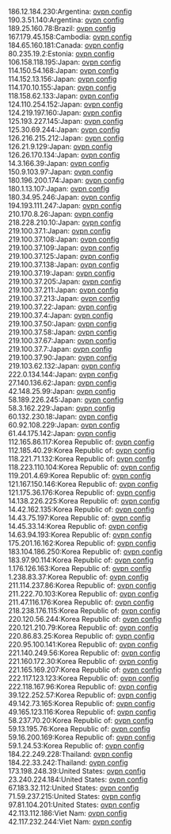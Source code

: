 186.12.184.230:Argentina: [ovpn config](vpn/186_12_184_230.ovpn)  
190.3.51.140:Argentina: [ovpn config](vpn/190_3_51_140.ovpn)  
189.25.160.78:Brazil: [ovpn config](vpn/189_25_160_78.ovpn)  
167.179.45.158:Cambodia: [ovpn config](vpn/167_179_45_158.ovpn)  
184.65.160.181:Canada: [ovpn config](vpn/184_65_160_181.ovpn)  
80.235.19.2:Estonia: [ovpn config](vpn/80_235_19_2.ovpn)  
106.158.118.195:Japan: [ovpn config](vpn/106_158_118_195.ovpn)  
114.150.54.168:Japan: [ovpn config](vpn/114_150_54_168.ovpn)  
114.152.13.156:Japan: [ovpn config](vpn/114_152_13_156.ovpn)  
114.170.10.155:Japan: [ovpn config](vpn/114_170_10_155.ovpn)  
118.158.62.133:Japan: [ovpn config](vpn/118_158_62_133.ovpn)  
124.110.254.152:Japan: [ovpn config](vpn/124_110_254_152.ovpn)  
124.219.197.160:Japan: [ovpn config](vpn/124_219_197_160.ovpn)  
125.193.227.145:Japan: [ovpn config](vpn/125_193_227_145.ovpn)  
125.30.69.244:Japan: [ovpn config](vpn/125_30_69_244.ovpn)  
126.216.215.212:Japan: [ovpn config](vpn/126_216_215_212.ovpn)  
126.21.9.129:Japan: [ovpn config](vpn/126_21_9_129.ovpn)  
126.26.170.134:Japan: [ovpn config](vpn/126_26_170_134.ovpn)  
14.3.166.39:Japan: [ovpn config](vpn/14_3_166_39.ovpn)  
150.9.103.97:Japan: [ovpn config](vpn/150_9_103_97.ovpn)  
180.196.200.174:Japan: [ovpn config](vpn/180_196_200_174.ovpn)  
180.1.13.107:Japan: [ovpn config](vpn/180_1_13_107.ovpn)  
180.34.95.246:Japan: [ovpn config](vpn/180_34_95_246.ovpn)  
194.193.111.247:Japan: [ovpn config](vpn/194_193_111_247.ovpn)  
210.170.8.26:Japan: [ovpn config](vpn/210_170_8_26.ovpn)  
218.228.210.10:Japan: [ovpn config](vpn/218_228_210_10.ovpn)  
219.100.37.1:Japan: [ovpn config](vpn/219_100_37_1.ovpn)  
219.100.37.108:Japan: [ovpn config](vpn/219_100_37_108.ovpn)  
219.100.37.109:Japan: [ovpn config](vpn/219_100_37_109.ovpn)  
219.100.37.125:Japan: [ovpn config](vpn/219_100_37_125.ovpn)  
219.100.37.138:Japan: [ovpn config](vpn/219_100_37_138.ovpn)  
219.100.37.19:Japan: [ovpn config](vpn/219_100_37_19.ovpn)  
219.100.37.205:Japan: [ovpn config](vpn/219_100_37_205.ovpn)  
219.100.37.211:Japan: [ovpn config](vpn/219_100_37_211.ovpn)  
219.100.37.213:Japan: [ovpn config](vpn/219_100_37_213.ovpn)  
219.100.37.22:Japan: [ovpn config](vpn/219_100_37_22.ovpn)  
219.100.37.4:Japan: [ovpn config](vpn/219_100_37_4.ovpn)  
219.100.37.50:Japan: [ovpn config](vpn/219_100_37_50.ovpn)  
219.100.37.58:Japan: [ovpn config](vpn/219_100_37_58.ovpn)  
219.100.37.67:Japan: [ovpn config](vpn/219_100_37_67.ovpn)  
219.100.37.7:Japan: [ovpn config](vpn/219_100_37_7.ovpn)  
219.100.37.90:Japan: [ovpn config](vpn/219_100_37_90.ovpn)  
219.103.62.132:Japan: [ovpn config](vpn/219_103_62_132.ovpn)  
222.0.134.144:Japan: [ovpn config](vpn/222_0_134_144.ovpn)  
27.140.136.62:Japan: [ovpn config](vpn/27_140_136_62.ovpn)  
42.148.25.99:Japan: [ovpn config](vpn/42_148_25_99.ovpn)  
58.189.226.245:Japan: [ovpn config](vpn/58_189_226_245.ovpn)  
58.3.162.229:Japan: [ovpn config](vpn/58_3_162_229.ovpn)  
60.132.230.18:Japan: [ovpn config](vpn/60_132_230_18.ovpn)  
60.92.108.229:Japan: [ovpn config](vpn/60_92_108_229.ovpn)  
61.44.175.142:Japan: [ovpn config](vpn/61_44_175_142.ovpn)  
112.165.86.117:Korea Republic of: [ovpn config](vpn/112_165_86_117.ovpn)  
112.185.40.29:Korea Republic of: [ovpn config](vpn/112_185_40_29.ovpn)  
118.221.71.132:Korea Republic of: [ovpn config](vpn/118_221_71_132.ovpn)  
118.223.110.104:Korea Republic of: [ovpn config](vpn/118_223_110_104.ovpn)  
119.201.4.69:Korea Republic of: [ovpn config](vpn/119_201_4_69.ovpn)  
121.167.150.146:Korea Republic of: [ovpn config](vpn/121_167_150_146.ovpn)  
121.175.36.176:Korea Republic of: [ovpn config](vpn/121_175_36_176.ovpn)  
14.138.226.225:Korea Republic of: [ovpn config](vpn/14_138_226_225.ovpn)  
14.42.162.135:Korea Republic of: [ovpn config](vpn/14_42_162_135.ovpn)  
14.43.75.197:Korea Republic of: [ovpn config](vpn/14_43_75_197.ovpn)  
14.45.33.14:Korea Republic of: [ovpn config](vpn/14_45_33_14.ovpn)  
14.63.94.193:Korea Republic of: [ovpn config](vpn/14_63_94_193.ovpn)  
175.201.16.162:Korea Republic of: [ovpn config](vpn/175_201_16_162.ovpn)  
183.104.186.250:Korea Republic of: [ovpn config](vpn/183_104_186_250.ovpn)  
183.97.90.114:Korea Republic of: [ovpn config](vpn/183_97_90_114.ovpn)  
1.176.126.163:Korea Republic of: [ovpn config](vpn/1_176_126_163.ovpn)  
1.238.83.37:Korea Republic of: [ovpn config](vpn/1_238_83_37.ovpn)  
211.114.237.86:Korea Republic of: [ovpn config](vpn/211_114_237_86.ovpn)  
211.222.70.103:Korea Republic of: [ovpn config](vpn/211_222_70_103.ovpn)  
211.47.116.176:Korea Republic of: [ovpn config](vpn/211_47_116_176.ovpn)  
218.238.176.115:Korea Republic of: [ovpn config](vpn/218_238_176_115.ovpn)  
220.120.56.244:Korea Republic of: [ovpn config](vpn/220_120_56_244.ovpn)  
220.121.210.79:Korea Republic of: [ovpn config](vpn/220_121_210_79.ovpn)  
220.86.83.25:Korea Republic of: [ovpn config](vpn/220_86_83_25.ovpn)  
220.95.100.141:Korea Republic of: [ovpn config](vpn/220_95_100_141.ovpn)  
221.140.249.56:Korea Republic of: [ovpn config](vpn/221_140_249_56.ovpn)  
221.160.172.30:Korea Republic of: [ovpn config](vpn/221_160_172_30.ovpn)  
221.165.169.207:Korea Republic of: [ovpn config](vpn/221_165_169_207.ovpn)  
222.117.123.123:Korea Republic of: [ovpn config](vpn/222_117_123_123.ovpn)  
222.118.167.96:Korea Republic of: [ovpn config](vpn/222_118_167_96.ovpn)  
39.122.252.57:Korea Republic of: [ovpn config](vpn/39_122_252_57.ovpn)  
49.142.73.165:Korea Republic of: [ovpn config](vpn/49_142_73_165.ovpn)  
49.165.123.116:Korea Republic of: [ovpn config](vpn/49_165_123_116.ovpn)  
58.237.70.20:Korea Republic of: [ovpn config](vpn/58_237_70_20.ovpn)  
59.13.195.76:Korea Republic of: [ovpn config](vpn/59_13_195_76.ovpn)  
59.16.200.169:Korea Republic of: [ovpn config](vpn/59_16_200_169.ovpn)  
59.1.24.53:Korea Republic of: [ovpn config](vpn/59_1_24_53.ovpn)  
184.22.249.228:Thailand: [ovpn config](vpn/184_22_249_228.ovpn)  
184.22.33.242:Thailand: [ovpn config](vpn/184_22_33_242.ovpn)  
173.198.248.39:United States: [ovpn config](vpn/173_198_248_39.ovpn)  
23.240.224.184:United States: [ovpn config](vpn/23_240_224_184.ovpn)  
67.183.32.112:United States: [ovpn config](vpn/67_183_32_112.ovpn)  
71.59.237.215:United States: [ovpn config](vpn/71_59_237_215.ovpn)  
97.81.104.201:United States: [ovpn config](vpn/97_81_104_201.ovpn)  
42.113.112.186:Viet Nam: [ovpn config](vpn/42_113_112_186.ovpn)  
42.117.232.244:Viet Nam: [ovpn config](vpn/42_117_232_244.ovpn)  
